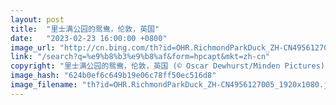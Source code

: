 ```yaml
---
layout: post
title:  "里士满公园的鸳鸯，伦敦，英国"
date:   "2023-02-23 16:00:00 +0800"
image_url: "http://cn.bing.com/th?id=OHR.RichmondParkDuck_ZH-CN4956127005_1920x1080.jpg&rf=LaDigue_1920x1080.jpg&pid=hp"
link: "/search?q=%e9%b8%b3%e9%b8%af&form=hpcapt&mkt=zh-cn"
copyright: "里士满公园的鸳鸯，伦敦，英国 (© Oscar Dewhurst/Minden Pictures)"
image_hash: "624b0ef6c649b19e06c78ff50ec516d8"
image_filename: "th?id=OHR.RichmondParkDuck_ZH-CN4956127005_1920x1080.jpg&rf=LaDigue_1920x1080.jpg&pid=hp"
---
```

